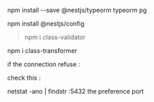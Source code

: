npm install --save @nestjs/typeorm typeorm pg

npm install @nestjs/config

>npm i class-validator

npm i class-transformer 

if the connection refuse : 

check this : 

 netstat -ano | findstr :5432 the preference port 
 

